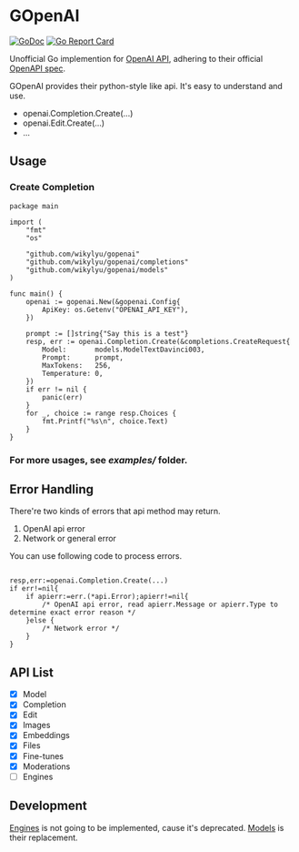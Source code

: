# GOpenAI
[![GoDoc](http://img.shields.io/badge/GoDoc-Reference-blue.svg)](https://pkg.go.dev/github.com/wikylyu/gopenai)
[![Go Report Card](https://goreportcard.com/badge/github.com/wikylyu/gopenai)](https://goreportcard.com/report/github.com/wikylyu/gopenai)

Unofficial Go implemention for [OpenAI API](https://platform.openai.com/docs/api-reference/introduction), adhering to their official [OpenAPI spec](https://github.com/openai/openai-openapi/blob/master/openapi.yaml).

GOpenAI provides their python-style like api. It's easy to understand and use.

* openai.Completion.Create(...)
* openai.Edit.Create(...)
* ...

## Usage

### Create Completion

```golang
package main

import (
	"fmt"
	"os"

	"github.com/wikylyu/gopenai"
	"github.com/wikylyu/gopenai/completions"
	"github.com/wikylyu/gopenai/models"
)

func main() {
	openai := gopenai.New(&gopenai.Config{
		ApiKey: os.Getenv("OPENAI_API_KEY"),
	})

	prompt := []string{"Say this is a test"}
	resp, err := openai.Completion.Create(&completions.CreateRequest{
		Model:       models.ModelTextDavinci003,
		Prompt:      prompt,
		MaxTokens:   256,
		Temperature: 0,
	})
	if err != nil {
		panic(err)
	}
	for _, choice := range resp.Choices {
		fmt.Printf("%s\n", choice.Text)
	}
}

```

### For more usages, see ***examples/*** folder.

## Error Handling

There're two kinds of errors that api method may return.

1. OpenAI api error
2. Network or general error

You can use following code to process errors.

```golang

resp,err:=openai.Completion.Create(...)
if err!=nil{
	if apierr:=err.(*api.Error);apierr!=nil{
		/* OpenAI api error, read apierr.Message or apierr.Type to determine exact error reason */
	}else {
		/* Network error */
	}
}

```


## API List

* [x] Model
* [x] Completion
* [x] Edit
* [x] Images
* [x] Embeddings
* [x] Files
* [x] Fine-tunes
* [x] Moderations
* [ ] Engines

## Development

[Engines](https://platform.openai.com/docs/api-reference/engines) is not going to be implemented, cause it's deprecated. [Models](https://platform.openai.com/docs/api-reference/models) is their replacement.
